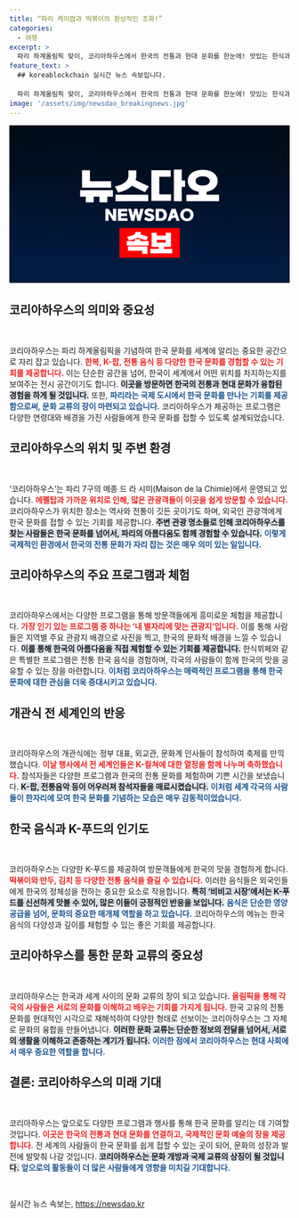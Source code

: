 ```yaml
---
title: “파리 케이팝과 떡볶이의 환상적인 조화!”
categories:
  - 여행
excerpt: >
  파리 하계올림픽 맞이, 코리아하우스에서 한국의 전통과 현대 문화를 한눈에! 맛있는 한식과 색다른 K-컬쳐 체험으로 세계인을 매료시키는 특별한 공간, 지금 바로 확인해보세요!
feature_text: >
  ## koreablockchain 실시간 뉴스 속보입니다.

  파리 하계올림픽 맞이, 코리아하우스에서 한국의 전통과 현대 문화를 한눈에! 맛있는 한식과 색다른 K-컬쳐 체험으로 세계인을 매료시키는 특별한 공간, 지금 바로 확인해보세요!
image: '/assets/img/newsdao_breakingnews.jpg'
---
```


<p><img src="/assets/img/newsdao_breakingnews.jpg" alt="koreablockchain 속보" /></p>

<h2 data-ke-size="size26">코리아하우스의 의미와 중요성</h2>

<p data-ke-size="size16">&nbsp;</p>

<p>코리아하우스는 파리 하계올림픽을 기념하여 한국 문화를 세계에 알리는 중요한 공간으로 자리 잡고 있습니다. <b><span style="color: #ee2323;">한복, K-팝, 전통 음식 등 다양한 한국 문화를 경험할 수 있는 기회를 제공합니다.</span></b> 이는 단순한 공간을 넘어, 한국이 세계에서 어떤 위치를 차지하는지를 보여주는 전시 공간이기도 합니다. <b><span style="background-color: #21538527;">이곳을 방문하면 한국의 전통과 현대 문화가 융합된 경험을 하게 될 것입니다.</span></b> 또한, <b><span style="color: #1a5490;">파리라는 국제 도시에서 한국 문화를 만나는 기회를 제공함으로써, 문화 교류의 장이 마련되고 있습니다.</span></b> 코리아하우스가 제공하는 프로그램은 다양한 연령대와 배경을 가진 사람들에게 한국 문화를 접할 수 있도록 설계되었습니다.</p>

<h2 data-ke-size="size26">코리아하우스의 위치 및 주변 환경</h2>

<p data-ke-size="size16">&nbsp;</p>

<p>‘코리아하우스’는 파리 7구의 메종 드 라 시미(Maison de la Chimie)에서 운영되고 있습니다. <b><span style="color: #ee2323;">에펠탑과 가까운 위치로 인해, 많은 관광객들이 이곳을 쉽게 방문할 수 있습니다.</span></b> 코리아하우스가 위치한 장소는 역사와 전통이 깃든 곳이기도 하며, 외국인 관광객에게 한국 문화를 접할 수 있는 기회를 제공합니다. <b><span style="background-color: #21538527;">주변 관광 명소들로 인해 코리아하우스를 찾는 사람들은 한국 문화를 넘어서, 파리의 아름다움도 함께 경험할 수 있습니다.</span></b> <b><span style="color: #1a5490;">이렇게 국제적인 환경에서 한국의 전통 문화가 자리 잡는 것은 매우 의미 있는 일입니다.</span></b></p>

<h2 data-ke-size="size26">코리아하우스의 주요 프로그램과 체험</h2>

<p data-ke-size="size16">&nbsp;</p>

<p>코리아하우스에서는 다양한 프로그램을 통해 방문객들에게 흥미로운 체험을 제공합니다. <b><span style="color: #ee2323;">가장 인기 있는 프로그램 중 하나는 ‘내 별자리에 맞는 관광지’입니다.</span></b> 이를 통해 사람들은 지역별 주요 관광지 배경으로 사진을 찍고, 한국의 문화적 배경을 느낄 수 있습니다. <b><span style="background-color: #21538527;">이를 통해 한국의 아름다움을 직접 체험할 수 있는 기회를 제공합니다.</span></b> 한식뷔페와 같은 특별한 프로그램은 전통 한국 음식을 경험하며, 각국의 사람들이 함께 한국의 맛을 공유할 수 있는 장을 마련합니다. <b><span style="color: #1a5490;">이처럼 코리아하우스는 매력적인 프로그램을 통해 한국 문화에 대한 관심을 더욱 증대시키고 있습니다.</span></b></p>

<h2 data-ke-size="size26">개관식 전 세계인의 반응</h2>

<p data-ke-size="size16">&nbsp;</p>

<p>코리아하우스의 개관식에는 정부 대표, 외교관, 문화계 인사들이 참석하여 축제를 만끽했습니다. <b><span style="color: #ee2323;">이날 행사에서 전 세계인들은 K-컬쳐에 대한 열정을 함께 나누며 축하했습니다.</span></b> 참석자들은 다양한 프로그램과 한국의 전통 문화를 체험하며 기쁜 시간을 보냈습니다. <b><span style="background-color: #21538527;">K-팝, 전통음악 등이 어우러져 참석자들을 매료시켰습니다.</span></b> <b><span style="color: #1a5490;">이처럼 세계 각국의 사람들이 한자리에 모여 한국 문화를 기념하는 모습은 매우 감동적이었습니다.</span></b></p>

<h2 data-ke-size="size26">한국 음식과 K-푸드의 인기도</h2>

<p data-ke-size="size16">&nbsp;</p>

<p>코리아하우스는 다양한 K-푸드를 제공하여 방문객들에게 한국의 맛을 경험하게 합니다. <b><span style="color: #ee2323;">떡볶이와 만두, 김치 등 다양한 전통 음식을 즐길 수 있습니다.</span></b> 이러한 음식들은 외국인들에게 한국의 정체성을 전하는 중요한 요소로 작용합니다. <b><span style="background-color: #21538527;">특히 ‘비비고 시장’에서는 K-푸드를 신선하게 맛볼 수 있어, 많은 이들이 긍정적인 반응을 보입니다.</span></b> <b><span style="color: #1a5490;">음식은 단순한 영양 공급을 넘어, 문화의 중요한 매개체 역할을 하고 있습니다.</span></b> 코리아하우스의 메뉴는 한국 음식의 다양성과 깊이를 체험할 수 있는 좋은 기회를 제공합니다.</p>

<h2 data-ke-size="size26">코리아하우스를 통한 문화 교류의 중요성</h2>

<p data-ke-size="size16">&nbsp;</p>

<p>코리아하우스는 한국과 세계 사이의 문화 교류의 장이 되고 있습니다. <b><span style="color: #ee2323;">올림픽을 통해 각국의 사람들은 서로의 문화를 이해하고 배우는 기회를 가지게 됩니다.</span></b> 한국 고유의 전통 문화를 현대적인 시각으로 재해석하여 다양한 형태로 선보이는 코리아하우스는 그 자체로 문화의 융합을 만들어냅니다. <b><span style="background-color: #21538527;">이러한 문화 교류는 단순한 정보의 전달을 넘어서, 서로의 생활을 이해하고 존중하는 계기가 됩니다.</span></b> <b><span style="color: #1a5490;">이러한 점에서 코리아하우스는 현대 사회에서 매우 중요한 역할을 합니다.</span></b></p>

<h2 data-ke-size="size26">결론: 코리아하우스의 미래 기대</h2>

<p data-ke-size="size16">&nbsp;</p>

<p>코리아하우스는 앞으로도 다양한 프로그램과 행사를 통해 한국 문화를 알리는 데 기여할 것입니다. <b><span style="color: #ee2323;">이곳은 한국의 전통과 현대 문화를 연결하고, 국제적인 문화 예술의 장을 제공합니다.</span></b> 전 세계의 사람들이 한국 문화를 쉽게 접할 수 있는 곳이 되어, 문화의 성장과 발전에 발맞춰 나갈 것입니다. <b><span style="background-color: #21538527;">코리아하우스는 문화 개방과 국제 교류의 상징이 될 것입니다.</span></b> <b><span style="color: #1a5490;">앞으로의 활동들이 더 많은 사람들에게 영향을 미치길 기대합니다.</span></b></p>

<p data-ke-size="size16">&nbsp;</p>
실시간 뉴스 속보는, <a href="https://newsdao.kr" rel="dofollow">https://newsdao.kr</a>


